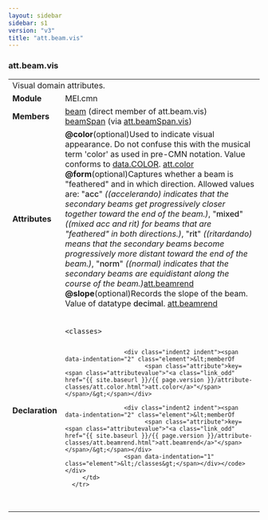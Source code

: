 ```yaml
---
layout: sidebar
sidebar: s1
version: "v3"
title: "att.beam.vis"
---
```

<div class="classSpec att">
   <h3 id="att.beam.vis">att.beam.vis</h3>
   <table class="wovenodd">
      <tr>
         <td colspan="2" class="wovenodd-col2">Visual domain attributes.</td>
      </tr>
      <tr>
         <td class="wovenodd-col1"><strong>Module</strong></td>
         <td class="wovenodd-col2">MEI.cmn</td>
      </tr>
      <tr>
         <td class="wovenodd-col1"><strong>Members</strong></td>
         <td class="wovenodd-col2">
            <div class="parent">
               <div><a class="link_odd_elementSpec" href="{{ site.baseurl }}/{{ page.version }}/elements/beam.html">beam</a> (direct member of att.beam.vis)
               </div>
               <div><a class="link_odd_elementSpec" href="{{ site.baseurl }}/{{ page.version }}/elements/beamspan.html">beamSpan</a><span> (via <a class="link_odd_classSpec" href="{{ site.baseurl }}/{{ page.version }}/attribute-classes/att.beamspan.vis.html">att.beamSpan.vis</a>)</span></div>
            </div>
         </td>
      </tr>
      <tr>
         <td class="wovenodd-col1"><strong>Attributes</strong></td>
         <td class="wovenodd-col2">
            <div class="attributeDef"><span class="attribute"><strong>@color</strong></span><span class="attributeUsage">(optional)</span><span class="attributeDesc">Used to indicate visual appearance. Do not confuse this with the musical term
                  'color' as used in pre-CMN notation.</span>
               Value conforms to <a class="link_odd_classSpec" href="{{ site.baseurl }}/{{ page.version }}/data-types/data.color.html">data.COLOR</a>.
               <span class="attributeClasses"><a class="link_odd" href="{{ site.baseurl }}/{{ page.version }}/attribute-classes/att.color.html">att.color</a></span></div>
            <div class="attributeDef"><span class="attribute"><strong>@form</strong></span><span class="attributeUsage">(optional)</span><span class="attributeDesc">Captures whether a beam is "feathered" and in which direction.</span>
               Allowed values are:
               "<span style="font-weight: 500;">acc</span>" <i>((accelerando) indicates that the secondary beams get progressively closer
                  together toward the end of the beam.)</i>,  "<span style="font-weight: 500;">mixed</span>" <i>((mixed acc and rit) for beams that are "feathered" in both directions.)</i>,  "<span style="font-weight: 500;">rit</span>" <i>((ritardando) means that the secondary beams become progressively more distant
                  toward the end of the beam.)</i>,  "<span style="font-weight: 500;">norm</span>" <i>((normal) indicates that the secondary beams are equidistant along the course of
                  the beam.)</i><span class="attributeClasses"><a class="link_odd" href="{{ site.baseurl }}/{{ page.version }}/attribute-classes/att.beamrend.html">att.beamrend</a></span></div>
            <div class="attributeDef"><span class="attribute"><strong>@slope</strong></span><span class="attributeUsage">(optional)</span><span class="attributeDesc">Records the slope of the beam.</span>
               Value of datatype <span style="font-weight: 500;">decimal</span>.
               <span class="attributeClasses"><a class="link_odd" href="{{ site.baseurl }}/{{ page.version }}/attribute-classes/att.beamrend.html">att.beamrend</a></span></div>
         </td>
      </tr>
      <tr>
         <td class="wovenodd-col1"><strong>Declaration</strong></td>
         <td class="wovenodd-col2">
            <div class="code" xml:space="preserve" data-lang="ODD"><code>
                  <div class="indent1 indent"><span data-indentation="1" class="element">&lt;classes&gt;</span>
                     
                     <div class="indent2 indent"><span data-indentation="2" class="element">&lt;memberOf
                           <span class="attribute">key=<span class="attributevalue">"<a class="link_odd" href="{{ site.baseurl }}/{{ page.version }}/attribute-classes/att.color.html">att.color</a>"</span></span>/&gt;</span></div>
                     
                     <div class="indent2 indent"><span data-indentation="2" class="element">&lt;memberOf
                           <span class="attribute">key=<span class="attributevalue">"<a class="link_odd" href="{{ site.baseurl }}/{{ page.version }}/attribute-classes/att.beamrend.html">att.beamrend</a>"</span></span>/&gt;</span></div>
                     <span data-indentation="1" class="element">&lt;/classes&gt;</span></div></code></div>
         </td>
      </tr>
   </table>
</div>